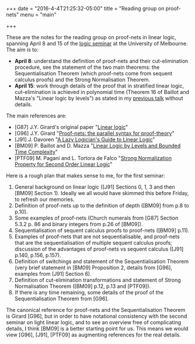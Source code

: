 +++
date = "2016-4-4T21:25:32-05:00"
title = "Reading group on proof-nets"
menu = "main"

+++

These are the notes for the reading group on proof-nets in linear logic, spanning April 8 and 15 of the [logic seminar](http://blogs.unimelb.edu.au/logic/) at the University of Melbourne. The aim is to:

  * **April 8**: understand the definition of proof-nets and their cut-elimination procedure, see the statement of the two main theorems: the Sequentialisation Theorem (which proof-nets come from sequent calculus proofs) and the Strong Normalisation Theorem. 
  * **April 15**: work through details of the proof that in stratified linear logic, cut-elimination is achieved in polynomial time (Theorem 16 of Baillot and Mazza's "Linear logic by levels") as stated in my [previous talk](http://therisingsea.org/notes/talk-stratifications.pdf) without details.
  
The main references are:

  * [G87] J.Y. Girard's original paper "[Linear logic](http://iml.univ-mrs.fr/~girard/linear.pdf)"
  * [G96] J.Y. Girard "[Proof-nets: the parallel syntax for proof-theory](iml.univ-mrs.fr/~girard/Proofnets.pdf.gz)"
  * [J91] J. Davoren "[A Lazy Logician's Guide to Linear Logic](https://blogs.unimelb.edu.au/logic/files/2015/11/Davoren-LLGLL-2cedcbe.pdf)"
  * [BM09] P. Baillot and D. Mazza "[Linear Logic by Levels and Bounded Time Complexity](http://arxiv.org/abs/0801.1253)"
  * [PTF09] M. Pagani and L. Tortora de Falco "[Strong Normalization Property for Second Order Linear Logic](http://www.pps.univ-paris-diderot.fr/~pagani/snllTCS-1.pdf)"
  
Here is a rough plan that makes sense to me, for the first seminar:

1. General background on linear logic ([J91] Sections 0, 1, 3 and then [BM09] Section 1). Ideally we all would have skimmed this before Friday, to refresh our memories.
2. Definition of proof-nets up to the definition of depth ([BM09] from p.8 to p.10).
3. Some examples of proof-nets (Church numerals from [G87] Section 5.3.2 p. 86 and binary integers from p.26 of [BM09]).
4. Sequentialisation of sequent calculus proofs to proof-nets ([BM09] p.11).
5. Examples of proof-nets that are not sequentialisable, and proof-nets that are the sequentialisation of multiple sequent calculus proofs; discussion of the advantages of proof-nets vs sequent calculus ([J91] p.140, p.156, p.157).
6. Definition of switchings and statement of the Sequentialisation Theorem (very brief statement in [BM09] Proposition 2, details from [G96], examples from [J91] Section 6).
7. Definition of cut-elimination transformations and statement of Strong Normalisation Theorem ([BM09] p.12, p.13 and [PTF09]).
8. If there is any time remaining, some details of the proof of the Sequentialisation Theorem from [G96].

The canonical reference for proof-nets and the Sequentialisation Theorem is Girard [G96], but in order to have notational consistency with the second seminar on light linear logic, and to see an overview free of complicating details, I think [BM09] is a better starting point for us. This means we would view [G96], [J91], [PTF09] as augmenting references for the real details.